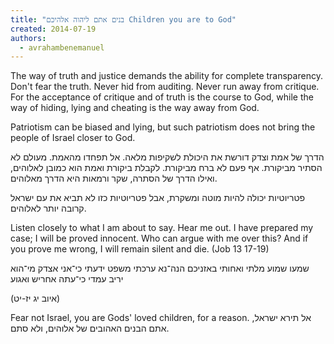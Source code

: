```yaml
---
title: "בנים אתם ליהוה אלהיכם Children you are to God"
created: 2014-07-19
authors: 
  - avrahambenemanuel
---
```


The way of truth and justice demands the ability for complete transparency. Don't fear the truth. Never hid from auditing. Never run away from critique. For the acceptance of critique and of truth is the course to God, while the way of hiding, lying and cheating is the way away from God.

Patriotism can be biased and lying, but such patriotism does not bring the people of Israel closer to God.

הדרך של אמת וצדק דורשת את היכולת לשקיפות מלאה. אל תפחדו מהאמת. מעולם לא הסתיר מביקורת. אף פעם לא ברח מביקורת. לקבלת ביקורת ואמת הוא כמובן לאלוהים, ואילו הדרך של הסתרה, שקר ורמאות היא הדרך מאלוהים.

פטריוטיות יכולה להיות מוטה ומשקרת, אבל פטריוטיות כזו לא תביא את עם ישראל קרובה יותר לאלוהים.

Listen closely to what I am about to say. Hear me out. I have prepared my case; I will be proved innocent. Who can argue with me over this? And if you prove me wrong, I will remain silent and die. (Job 13 17-19)

שמעו שמוע מלתי ואחותי באזניכם הנה־נא ערכתי משפט ידעתי כי־אני אצדק מי־הוא יריב עמדי כי־עתה אחריש ואגוע

(איוב יג יז-יט)

Fear not Israel, you are Gods' loved children, for a reason. אל תירא ישראל, אתם הבנים האהובים של אלוהים, ולא סתם.
